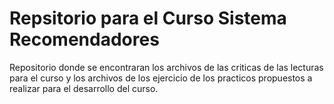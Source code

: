 # Repsitorio para el Curso Sistema Recomendadores


Repositorio donde se encontraran los archivos de las criticas de las lecturas para el curso y los archivos de los ejercicio de los practicos propuestos a realizar para el desarrollo del curso. 
